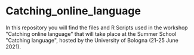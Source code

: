 # Catching_online_language
 
In this repository you will find the files and R Scripts used in the workshop "Catching online language" that will take place at the Summer School "Catching language", hosted by the University of Bologna (21-25 June 2021).
